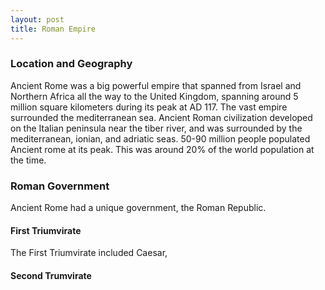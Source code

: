 ```yaml
---
layout: post
title: Roman Empire
---
```


### Location and Geography
Ancient Rome was a big powerful empire that spanned from Israel and Northern Africa all the way to the United Kingdom, spanning around 5 million square kilometers during its peak at AD 117. The vast empire surrounded the mediterranean sea. Ancient Roman civilization developed on the Italian peninsula near the tiber river, and was surrounded by the mediterranean, ionian, and adriatic seas. 50-90 million people populated Ancient rome at its peak. This was around 20% of the world population at the time. 
### Roman Government
Ancient Rome had a unique government, the Roman Republic.
#### First Triumvirate
The First Triumvirate included Caesar, 
#### Second Trumvirate



